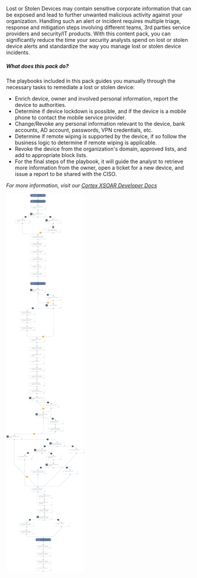 Lost or Stolen Devices may contain sensitive corporate information that can be exposed and lead to further unwanted malicious activity against your organization. Handling such an alert or incident requires multiple triage, response and mitigation steps involving different teams, 3rd parties service providers and security/IT products.
With this content pack, you can significantly reduce the time your security analysts spend on lost or stolen device alerts and standardize the way you manage lost or stolen device incidents.


##### What does this pack do?
The playbooks included in this pack guides you manually through the necessary tasks to remediate a lost or stolen device:

- Enrich device, owner and involved personal information, report the device to authorities.
- Determine if device lockdown is possible, and if the device is a mobile phone to contact the mobile service provider.
- Change/Revoke any personal information relevant to the device, bank accounts, AD account, passwords, VPN credentials, etc.
- Determine if remote wiping is supported by the device, if so follow the business logic to determine if remote wiping is applicable.
- Revoke the device from the organization's domain, approved lists, and add to appropriate block lists.
- For the final steps of the playbook, it will guide the analyst to retrieve more information from the owner, open a ticket for a new device, and issue a report to be shared   with the CISO.


_For more information, visit our [Cortex XSOAR Developer Docs](https://xsoar.pan.dev/docs/reference/playbooks/playbook8)_

![lost_stolen_device](binary_files/Lost_Stolen_Device_Playbook.png)
